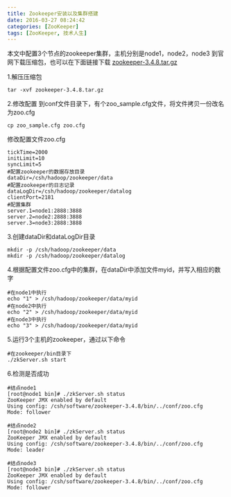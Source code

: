 ```yaml
---
title: Zookeeper安装以及集群搭建
date: 2016-03-27 08:24:42
categories: [ZooKeeper]
tags: [ZooKeeper, 技术人生]
---
```

本文中配置3个节点的zookeeper集群，主机分别是node1，node2，node3
到官网下载压缩包，也可以在下面链接下载
[zookeeper-3.4.8.tar.gz](https://1csh1.github.io/file/Zookeeper安装以及集群搭建/zookeeper-3.4.8.tar.gz)

1.解压压缩包

```
tar -xvf zookeeper-3.4.8.tar.gz
```

2.修改配置
到conf文件目录下，有个zoo_sample.cfg文件，将文件拷贝一份改名为zoo.cfg

```
cp zoo_sample.cfg zoo.cfg
```

修改配置文件zoo.cfg

```
tickTime=2000
initLimit=10
syncLimit=5
#配置zookeeper的数据存放目录
dataDir=/csh/hadoop/zookeeper/data
#配置zookeeper的日志记录
dataLogDir=/csh/hadoop/zookeeper/datalog
clientPort=2181
#配置集群
server.1=node1:2888:3888
server.2=node2:2888:3888
server.3=node3:2888:3888
```

3.创建dataDir和dataLogDir目录

```
mkdir -p /csh/hadoop/zookeeper/data
mkdir -p /csh/hadoop/zookeeper/datalog
```

4.根据配置文件zoo.cfg中的集群，在dataDir中添加文件myid，并写入相应的数字

```
#在node1中执行
echo "1" > /csh/hadoop/zookeeper/data/myid
#在node2中执行
echo "2" > /csh/hadoop/zookeeper/data/myid
#在node3中执行
echo "3" > /csh/hadoop/zookeeper/data/myid
```

5.运行3个主机的zookeeper，通过以下命令

```
#在zookeeper/bin目录下
./zkServer.sh start
```

6.检测是否成功

```
#结点node1
[root@node1 bin]# ./zkServer.sh status
ZooKeeper JMX enabled by default
Using config: /csh/software/zookeeper-3.4.8/bin/../conf/zoo.cfg
Mode: follower

#结点node2
[root@node2 bin]# ./zkServer.sh status
ZooKeeper JMX enabled by default
Using config: /csh/software/zookeeper-3.4.8/bin/../conf/zoo.cfg
Mode: leader

#结点node3
[root@node3 bin]# ./zkServer.sh status
ZooKeeper JMX enabled by default
Using config: /csh/software/zookeeper-3.4.8/bin/../conf/zoo.cfg
Mode: follower
```



